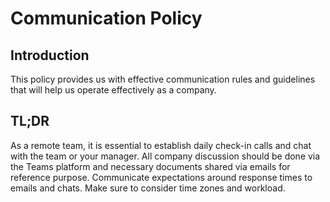 # Communication Policy


## Introduction

This policy provides us with effective communication rules and guidelines that will help us operate effectively as a company. 

## TL;DR

As a remote team, it is essential to establish daily check-in calls and chat with the team or your manager. All company discussion should be done via the Teams platform and necessary documents shared via emails for reference purpose.
Communicate expectations around response times to emails and chats. Make sure to consider time zones and workload.



